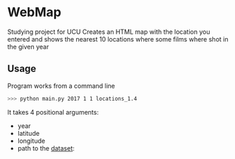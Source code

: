 # WebMap
Studying project for UCU
Creates an HTML map with the location you entered and shows the nearest 10 locations where some films where shot in the given year

## Usage
Program works from a command line
```bash
>>> python main.py 2017 1 1 locations_1.4
```
It takes 4 positional arguments:
- year 
- latitude 
- longitude
- path to the [dataset](https://github.com/beheni/WebMap/blob/main/locations_1.4.list): 
